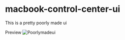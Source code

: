 # macbook-control-center-ui

This is a pretty poorly made ui 

Preview
![Poorlymadeui](https://user-images.githubusercontent.com/93222141/200208557-6a682dcd-8a58-45dd-a7f3-ca0293b758b4.png)
